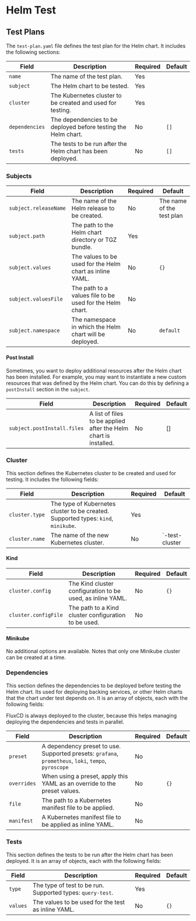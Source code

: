# Helm Test

## Test Plans

The `test-plan.yaml` file defines the test plan for the Helm chart. It includes the following sections:

| Field          | Description                                                    | Required | Default |
|----------------|----------------------------------------------------------------|----------|---------|
| `name`         | The name of the test plan.                                     | Yes      |         |
| `subject`      | The Helm chart to be tested.                                   | Yes      |         |
| `cluster`      | The Kubernetes cluster to be created and used for testing.     | Yes      |         |
| `dependencies` | The dependencies to be deployed before testing the Helm chart. | No       | `[]`    |
| `tests`        | The tests to be run after the Helm chart has been deployed.    | No       | `[]`    |

### Subjects

| Field                 | Description                                              | Required | Default                   |
|-----------------------|----------------------------------------------------------|----------|---------------------------|
| `subject.releaseName` | The name of the Helm release to be created.              | No       | The name of the test plan |
| `subject.path`        | The path to the Helm chart directory or TGZ bundle.      | Yes      |                           |
| `subject.values`      | The values to be used for the Helm chart as inline YAML. | No       | `{}`                      |
| `subject.valuesFile`  | The path to a values file to be used for the Helm chart. | No       |                           |
| `subject.namespace`   | The namespace in which the Helm chart will be deployed.  | No       | `default`                 |

#### Post Install

Sometimes, you want to deploy additional resources after the Helm chart has been installed. For example, you may want to
instantiate a new custom resources that was defined by the Helm chart. You can do this by defining a `postInstall`
section in the `subject`.

| Field                       | Description                                                      | Required | Default |
|-----------------------------|------------------------------------------------------------------|----------|---------|
| `subject.postInstall.files` | A list of files to be applied after the Helm chart is installed. | No       | []      |

### Cluster

This section defines the Kubernetes cluster to be created and used for testing. It includes the following fields:

| Field          | Description                                                                        | Required | Default                        |
|----------------|------------------------------------------------------------------------------------|----------|--------------------------------|
| `cluster.type` | The type of Kubernetes cluster to be created. Supported types: `kind`, `minikube`. | Yes      |                                |
| `cluster.name` | The name of the new Kubernetes cluster.                                            | No       | `<test plan name>-test-cluster |

#### Kind

| Field                | Description                                                | Required | Default |
|----------------------|------------------------------------------------------------|----------|---------|
| `cluster.config`     | The Kind cluster configuration to be used, as inline YAML. | No       | `{}`    |
| `cluster.configFile` | The path to a Kind cluster configuration to be used.       | No       |         |

#### Minikube

No additional options are available. Notes that only one Minikube cluster can be created at a time.

### Dependencies

This section defines the dependencies to be deployed before testing the Helm chart. Its used for deploying backing
services, or other Helm charts that the chart under test depends on. It is an array of objects, each with the following
fields:

FluxCD is always deployed to the cluster, because this helps managing deploying the dependencies and tests in parallel.

| Field       | Description                                                                                          | Required | Default |
|-------------|------------------------------------------------------------------------------------------------------|----------|---------|
| `preset`    | A dependency preset to use. Supported presets: `grafana`, `prometheus`, `loki`, `tempo`, `pyroscope` | No       |         |
| `overrides` | When using a preset, apply this YAML as an override to the preset values.                            | No       | `{}`    |
| `file`      | The path to a Kubernetes manifest file to be applied.                                                | No       |         |
| `manifest`  | A Kubernetes manifest file to be applied as inline YAML.                                             | No       |         |

### Tests

This section defines the tests to be run after the Helm chart has been deployed. It is an array of objects, each with
the following fields:

| Field          | Description                                                | Required | Default |
|----------------|------------------------------------------------------------|----------|---------|
| `type`         | The type of test to be run. Supported types: `query-test`. | Yes      |         |
| `values`       | The values to be used for the test as inline YAML.         | No       | `{}`    |
